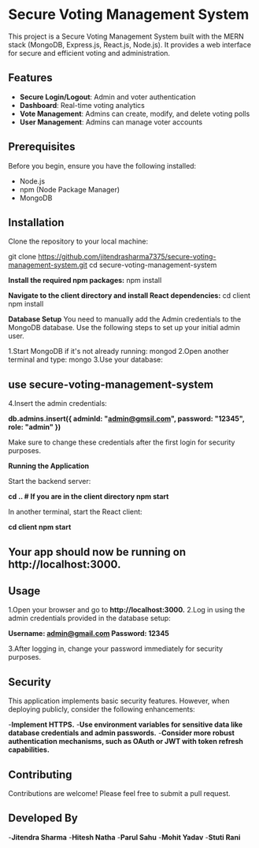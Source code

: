 # Secure Voting Management System

This project is a Secure Voting Management System built with the MERN stack (MongoDB, Express.js, React.js, Node.js). It provides a web interface for secure and efficient voting and administration.

## Features

- **Secure Login/Logout**: Admin and voter authentication
- **Dashboard**: Real-time voting analytics
- **Vote Management**: Admins can create, modify, and delete voting polls
- **User Management**: Admins can manage voter accounts

## Prerequisites

Before you begin, ensure you have the following installed:
- Node.js
- npm (Node Package Manager)
- MongoDB

## Installation

Clone the repository to your local machine:

git clone https://github.com/jitendrasharma7375/secure-voting-management-system.git
cd secure-voting-management-system 

**Install the required npm packages:**
npm install

**Navigate to the client directory and install React dependencies:**
cd client
npm install

**Database Setup**
You need to manually add the Admin credentials to the MongoDB database. Use the following steps to set up your initial admin user.

1.Start MongoDB if it's not already running:
mongod
2.Open another terminal and type:
mongo
3.Use your database:

## use secure-voting-management-system

4.Insert the admin credentials:

**db.admins.insert({
  adminId: "admin@gmsil.com",
  password: "12345",
  role: "admin"
})**

Make sure to change these credentials after the first login for security purposes.

**Running the Application**

Start the backend server:

**cd ..  # If you are in the client directory
npm start**

In another terminal, start the React client:

**cd client
npm start**

## Your app should now be running on http://localhost:3000.
## Usage
1.Open your browser and go to **http://localhost:3000.**
2.Log in using the admin credentials provided in the database setup:

**Username: admin@gmail.com
Password: 12345**

3.After logging in, change your password immediately for security purposes.

## Security
This application implements basic security features. However, when deploying publicly, consider the following enhancements:

-**Implement HTTPS.**
-**Use environment variables for sensitive data like database credentials and admin passwords.**
-**Consider more robust authentication mechanisms, such as OAuth or JWT with token refresh capabilities.**


## Contributing
Contributions are welcome! Please feel free to submit a pull request.

## Developed By
-**Jitendra Sharma**
-**Hitesh Natha**
-**Parul Sahu**
-**Mohit Yadav**
-**Stuti Rani**







